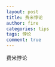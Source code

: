 ```yaml
---
layout: post
title: 费米悖论
author: fire
categories: tips 
tags: 悖论
comment: true
---
```


费米悖论
